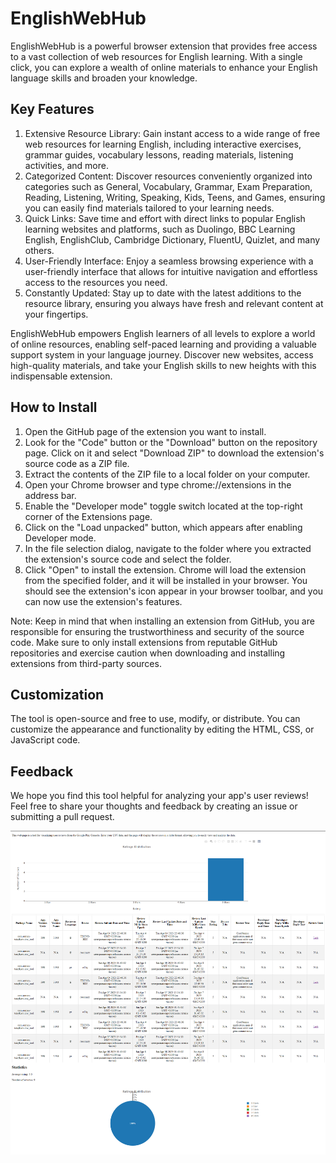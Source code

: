 # EnglishWebHub

EnglishWebHub is a powerful browser extension that provides free access to a vast collection of web resources for English learning. With a single click, you can explore a wealth of online materials to enhance your English language skills and broaden your knowledge.

## Key Features

1. Extensive Resource Library: Gain instant access to a wide range of free web resources for learning English, including interactive exercises, grammar guides, vocabulary lessons, reading materials, listening activities, and more.
2. Categorized Content: Discover resources conveniently organized into categories such as General, Vocabulary, Grammar, Exam Preparation, Reading, Listening, Writing, Speaking, Kids, Teens, and Games, ensuring you can easily find materials tailored to your learning needs.
3. Quick Links: Save time and effort with direct links to popular English learning websites and platforms, such as Duolingo, BBC Learning English, EnglishClub, Cambridge Dictionary, FluentU, Quizlet, and many others.
4. User-Friendly Interface: Enjoy a seamless browsing experience with a user-friendly interface that allows for intuitive navigation and effortless access to the resources you need.
5. Constantly Updated: Stay up to date with the latest additions to the resource library, ensuring you always have fresh and relevant content at your fingertips.

EnglishWebHub empowers English learners of all levels to explore a world of online resources, enabling self-paced learning and providing a valuable support system in your language journey. Discover new websites, access high-quality materials, and take your English skills to new heights with this indispensable extension.

## How to Install

1. Open the GitHub page of the extension you want to install.
2. Look for the "Code" button or the "Download" button on the repository page. Click on it and select "Download ZIP" to download the extension's source code as a ZIP file.
3. Extract the contents of the ZIP file to a local folder on your computer.
4. Open your Chrome browser and type chrome://extensions in the address bar.
5. Enable the "Developer mode" toggle switch located at the top-right corner of the Extensions page.
6. Click on the "Load unpacked" button, which appears after enabling Developer mode.
7. In the file selection dialog, navigate to the folder where you extracted the extension's source code and select the folder.
8. Click "Open" to install the extension.
Chrome will load the extension from the specified folder, and it will be installed in your browser. You should see the extension's icon appear in your browser toolbar, and you can now use the extension's features.

Note: Keep in mind that when installing an extension from GitHub, you are responsible for ensuring the trustworthiness and security of the source code. Make sure to only install extensions from reputable GitHub repositories and exercise caution when downloading and installing extensions from third-party sources.

## Customization

The tool is open-source and free to use, modify, or distribute. You can customize the appearance and functionality by editing the HTML, CSS, or JavaScript code.

## Feedback

We hope you find this tool helpful for analyzing your app's user reviews! Feel free to share your thoughts and feedback by creating an issue or submitting a pull request.

![App Screenshot](https://github.com/RomanTsisyk/Google-Play-Console-Reviews-Visualization-Tool/blob/main/screenshot.png)
